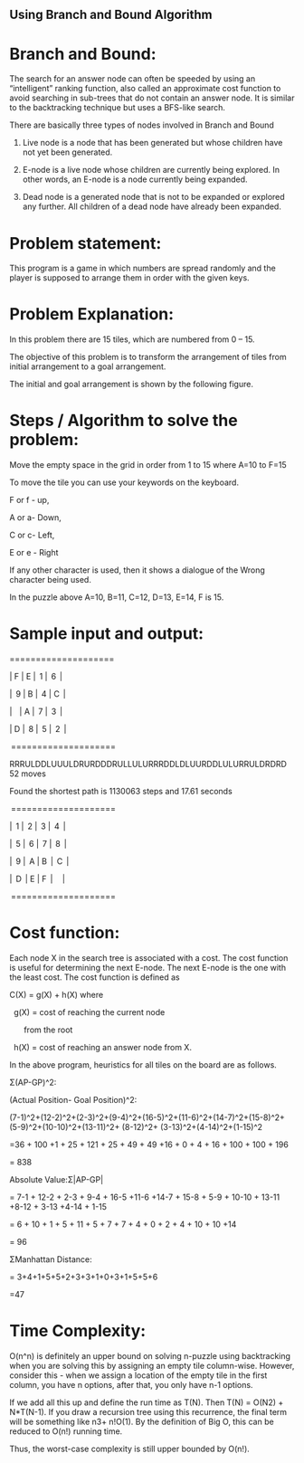 
## Using Branch and Bound Algorithm 

# Branch and Bound: 

The search for an answer node can often be speeded by using an “intelligent” ranking function, also called an approximate cost function to avoid searching in sub-trees that do not contain an answer node. It is similar to the backtracking technique but uses a BFS-like search. 

There are basically three types of nodes involved in Branch and Bound 

1. Live node is a node that has been generated but whose children have not yet been generated. 

2. E-node is a live node whose children are currently being explored. In other words, an E-node is a node currently being expanded. 

3. Dead node is a generated node that is not to be expanded or explored any further. All children of a dead node have already been expanded. 


# Problem statement: 

This program is a game in which numbers are spread randomly and the player is supposed to arrange them in order with the given keys. 

 
# Problem Explanation: 

In this problem there are 15 tiles, which are numbered from 0 – 15. 

The objective of this problem is to transform the arrangement of tiles from initial arrangement to a goal arrangement. 

The initial and goal arrangement is shown by the following figure. 

# Steps / Algorithm to solve the problem: 

Move the empty space in the grid in order from 1 to 15 where A=10 to F=15 

To move the tile you can use your keywords on the keyboard.  

F or f - up, 

A or a- Down, 

C or c- Left, 

E or e - Right 

If any other character is used, then it shows a dialogue of the Wrong character being used. 

In the puzzle above A=10, B=11, C=12, D=13, E=14, F is 15. 

 

# Sample input and output: 

==================== 

| F | E |  1 |  6  | 

|  9 | B |  4 | C  | 

|    | A |  7 |  3  | 

| D |  8 |  5 |  2  | 

 ==================== 

RRRULDDLUUULDRURDDDRULLULURRRDDLDLUURDDLULURRULDRDRD 52 moves 

Found the shortest path is 1130063 steps and 17.61 seconds 

 ==================== 

|  1 |  2 |  3 |  4  | 

|  5 |  6 |  7 |  8  | 

|  9 |  A | B  |  C  | 

|  D  | E | F  |     | 

 ==================== 
 
  

# Cost function: 

Each node X in the search tree is associated with a cost. The cost function is useful for determining the next E-node. The next E-node is the one with the least cost. The cost function is defined as 

C(X) = g(X) + h(X) where 

   g(X) = cost of reaching the current node  

          from the root 

   h(X) = cost of reaching an answer node from X. 

 

In the above program, heuristics for all tiles on the board are as follows. 

Σ(AP-GP)^2:  

(Actual Position- Goal Position)^2: 

(7-1)^2+(12-2)^2+(2-3)^2+(9-4)^2+(16-5)^2+(11-6)^2+(14-7)^2+(15-8)^2+(5-9)^2+(10-10)^2+(13-11)^2+ (8-12)^2+ (3-13)^2+(4-14)^2+(1-15)^2 

=36 + 100 +1 + 25 + 121 + 25 + 49 + 49 +16 + 0 + 4 + 16 + 100 + 100 + 196 

= 838 

Absolute Value:Σ|AP-GP|  

= 7-1 + 12-2 + 2-3 + 9-4 + 16-5 +11-6 +14-7 + 15-8 + 5-9 + 10-10 + 13-11 +8-12 + 3-13 +4-14 + 1-15 

= 6 + 10 + 1 + 5 + 11 + 5 + 7 + 7 + 4 + 0 + 2 + 4 + 10 + 10 +14 

= 96  

ΣManhattan Distance:  

= 3+4+1+5+5+2+3+3+1+0+3+1+5+5+6 

=47 

 

# Time Complexity:  

O(n^n) is definitely an upper bound on solving n-puzzle using backtracking when you are solving this by assigning an empty tile column-wise. However, consider this - when we assign a location of the empty tile in the first column, you have n options, after that, you only have n-1 options.  

 

If we add all this up and define the run time as T(N). Then T(N) = O(N2) + N*T(N-1). If you draw a recursion tree using this recurrence, the final term will be something like n3+ n!O(1). By the definition of Big O, this can be reduced to O(n!) running time.  

Thus, the worst-case complexity is still upper bounded by O(n!). 

